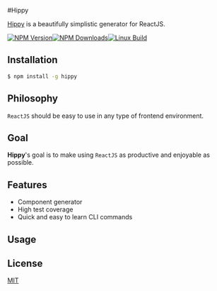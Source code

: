 #Hippy

[Hippy](https://www.npmjs.com/package/hippy) is a beautifully simplistic generator for ReactJS.


[![NPM Version][npm-image]][npm-url][![NPM Downloads][downloads-image]][downloads-url][![Linux Build][travis-image]][travis-url]

## Installation

```sh
$ npm install -g hippy
```

## Philosophy

`ReactJS` should be easy to use in any type of frontend environment. 

## Goal

**Hippy**'s goal is to make using `ReactJS` as productive and enjoyable as possible.

## Features

- Component generator
- High test coverage
- Quick and easy to learn CLI commands

## Usage


## License
[MIT](LICENSE)

[npm-image]: https://img.shields.io/npm/v/hippy.svg
[npm-url]: https://www.npmjs.com/package/hippy
[downloads-image]: https://img.shields.io/npm/dm/hippy.svg
[downloads-url]: https://www.npmjs.com/package/hippy
[travis-image]: https://travis-ci.org/stanleycyang/hippy.svg?branch=master
[travis-url]: https://travis-ci.org/stanleycyang/hippy

